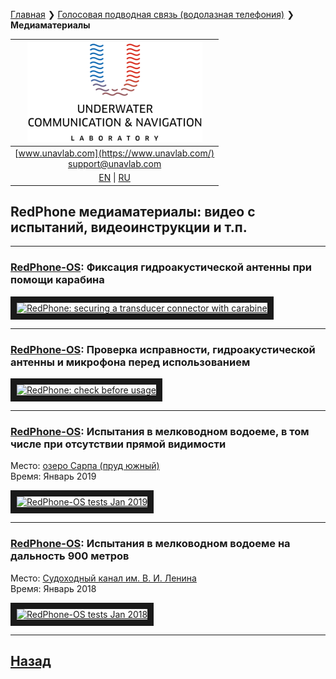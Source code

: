 [Главная](/README_RU) ❯ [Голосовая подводная связь (водолазная телефония)](/underwater_wireless_voice_systems_ru) ❯ **Медиаматериалы**

| ![logo](/documentation/sm_logo.png) |
| :---: |
| [www.unavlab.com](https://www.unavlab.com/) <br/> [support@unavlab.com](mailto:support@unavlab.com) |
| [EN](/documentation/EN/RedPhone/media) \| [RU](/documentation/RU/RedPhone/media) |

## RedPhone медиаматериалы: видео с испытаний, видеоинструкции и т.п.

_______

### [RedPhone-OS](RedPhone_OS_Specification_ru.md): Фиксация гидроакустической антенны при помощи карабина  

<a href="https://youtu.be/43qBwj5g8jI" 
target="_blank"><img src="http://img.youtube.com/vi/43qBwj5g8jI/0.jpg" 
alt="RedPhone: securing a transducer connector with carabine" width="240" height="180" border="10" /></a>  

_______

### [RedPhone-OS](RedPhone_OS_Specification_ru.md): Проверка исправности, гидроакустической антенны и микрофона перед использованием  

<a href="https://youtu.be/j6Sgx4F4Q8E" 
target="_blank"><img src="http://img.youtube.com/vi/j6Sgx4F4Q8E/0.jpg" 
alt="RedPhone: check before usage" width="240" height="180" border="10" /></a>  

_______

### [RedPhone-OS](RedPhone_OS_Specification_ru.md): Испытания в мелководном водоеме, в том числе при отсутствии прямой видимости

Место: [озеро Сарпа (пруд южный)](https://goo.gl/maps/Gh1CoB7WbeRyds6T8)  
Время: Январь 2019

<a href="https://youtu.be/Q7X9R5FQ240" 
target="_blank"><img src="http://img.youtube.com/vi/Q7X9R5FQ240/0.jpg" 
alt="RedPhone-OS tests Jan 2019" width="240" height="180" border="10" /></a>  

______  

### [RedPhone-OS](RedPhone_OS_Specification_ru.md): Испытания в мелководном водоеме на дальность 900 метров

Место: [Судоходный канал им. В. И. Ленина](https://goo.gl/maps/ccKqmdcb5jeUcaEZ9)  
Время: Январь 2018

<a href="https://youtu.be/_Us7q6d8KnY" 
target="_blank"><img src="http://img.youtube.com/vi/_Us7q6d8KnY/0.jpg" 
alt="RedPhone-OS tests Jan 2018" width="240" height="180" border="10" /></a>  

______  


## [Назад](/../../media_videos_ru)
